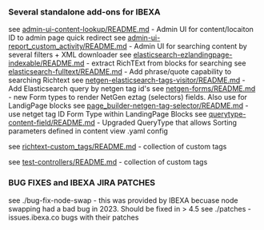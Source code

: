 ### Several standalone add-ons for IBEXA

see [admin-ui-content-lookup/README.md](admin-ui-content-lookup/README.md) - Admin UI for content/locaiton ID to admin page quick redirect
see [admin-ui-report_custom_activity/README.md](admin-ui-content-lookup/README.md) - Admin UI for searching content by several filters + XML downloader
see [elasticsearch-ezlandingpage-indexable/README.md](elasticsearch-ezlandingpage-indexable/README.md) - extract RichTExt from blocks for searching
see [elasticsearch-fulltext/README.md](elasticsearch-fulltext/README.md) - Add phrase/quote capability to searching Richtext
see [netgen-elasticsearch-tags-visitor/README.md](netgen-elasticsearch-tags-visitor/README.md) - Add Elasticsearch query by netgen tag id's
see [netgen-forms/README.md](netgen-forms/README.md) - new Form types to render NetGen eztag (selectors) fields. Also use for LandigPage blocks
see [page_builder-netgen-tag-selector/README.md](page_builder-netgen-tag-selector/README.md) - use netget tag ID Form Type within LandingPage Blocks
see [querytype-content-field/README.md](querytype-content-field/README.md) - Upgraded QueryType that allows Sorting parameters defined in content view .yaml config

see [richtext-custom_tags/README.md](ezrichtext-custom_tags/README.md) - collection of custom tags

see [test-controllers/README.md](ezrichtext-custom_tags/README.md) - collection of custom tags

### BUG FIXES and IBEXA JIRA PATCHES

see ./bug-fix-node-swap - this was provided by IBEXA becuase node swapping had a bad bug in 2023. Should be fixed in > 4.5
see ./patches - issues.ibexa.co bugs with their patches



